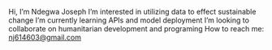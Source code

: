 Hi, I’m Ndegwa Joseph 
I’m interested in utilizing data to effect sustainable change
I’m currently learning APIs and model deployment
I’m looking to collaborate on humanitarian development and programing 
How to reach me: nj614603@gmail.com
